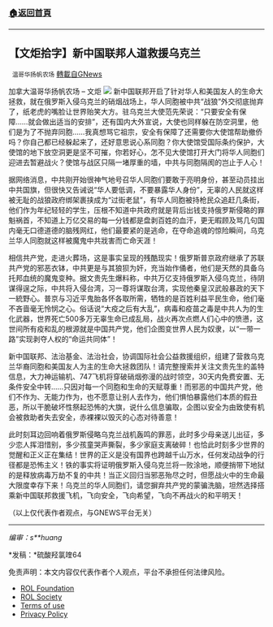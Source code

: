 ###  [:house:返回首頁](https://github.com/ourhimalayas/txt)
---


## 【文炬拾字】新中国联邦人道救援乌克兰
` 温哥华扬帆农场` [轉載自GNews](https://gnews.org/zh-hans/2096903/)

加拿大温哥华扬帆农场 – 文炬
![](https://assets.gnews.org/wp-content/uploads/2022/03/a-1.jpg)
新中国联邦开启了针对华人和美国友人的生命大拯救，就在俄罗斯入侵乌克兰的硝烟战场上，华人同胞被中共“战狼”外交彻底抛弃了，纸老虎的嘴脸让世界贻笑大方。驻乌克兰大使范先荣说：“只要安全有保障……就会做出适当的安排”，还有国内大外宣说，大使也同样躲在防空洞里，他们是为了不抛弃同胞……我真想骂它祖宗，安全有保障了还需要你大使馆帮助撤侨吗？你自己都已经躲起来了，还好意思说心系同胞？你大使馆受国际条约保护，大使馆的地下放空洞更是坚不可摧，你若好心，怎不见大使馆打开大门将华人同胞们迎进去暂避战火？使馆与战区只隔一堵厚重的墙，中共与同胞隔阂的岂止于人心！

据网络消息，中共刚开始很神气地号召华人同胞们要敢于亮明身份，甚至动员挂出中共国旗，但很快又告诫说“华人要低调，不要暴露华人身份”，无辜的人民就这样被无耻的战狼政府绑架裹挟成为“过街老鼠”，有华人同胞被持枪民众追赶几条街，他们作为年纪轻轻的学生，压根不知道中共政府就是背后出钱支持俄罗斯侵略的罪魁祸首，不知道上万亿交易的每一分钱都是盘剥百姓的血汗，更无暇顾及骂几句国内毫无口德道德的脑残网红，他们最要紧的是逃命，在夺命追魂的惊险瞬间，乌克兰华人同胞就这样被魔鬼中共戕害而亡命天涯！

相信共产党，走进火葬场，这是事实呈现的残酷现实！俄罗斯普京政府继承了苏联共产党的邪恶衣钵，中共更是与其狼狈为奸，充当始作俑者，他们是天然的具备乌托邦血统的魔鬼变种。据文贵先生爆料称，中共万亿支持俄罗斯入侵乌克兰，待阴谋得逞之际，中共将入侵台湾，习一尊将谋取台湾，实现他秦皇汉武般暴政的天下一統野心。普京与习近平鬼胎各怀各取所需，牺牲的是百姓利益平民生命，他们毫不吝啬毫无怜悯之心。俗话说“大疫之后有大乱”，病毒和疫苗之毒是中共人为的生化武器，世界死亡500多万无辜生命已成乱局，战火再次点燃人们心中的愤懑，这世间所有疫和乱的根源就是中国共产党，他们企图变世界人民为奴隶，以“一带一路”实现剥夺人权的“命运共同体”！

新中国联邦、法治基金、法治社会，协调国际社会公益救援组织，组建了营救乌克兰华裔同胞和美国友人为主的生命大拯救团队！请完整搜索并关注文贵先生的盖特信息，大力神运输机、747飞机将穿破硝烟弥漫的战时领空，30天内免费安置、无条件安全中转……只因对每一个同胞和生命的天赋尊重！而邪恶的中国共产党，他们不作为、无能力作为，也不愿意让别人去作为，他们惧怕暴露他们本质的假丑恶，所以干脆破坏性祭起恐怖的大旗，说什么信息骗取，企图以安全为由致使有机会被救助者失去安全，赤裸裸以毁灭的心态对待善意！

此时刻耳边回响着俄罗斯侵略乌克兰战机轰鸣的罪恶，此时多少母亲送儿出征，多少恋人挥泪惜别，多少孩童哭声撕裂，多少家庭支离破碎！也恰此时刻多少世界的觉醒和正义正在集结！世界的正义是没有国界也跨越千山万水，任何发动战争的行径都是恐怖主义！铁的事实将证明俄罗斯入侵乌克兰将一败涂地，顺便捎带下地狱的是释放病毒万劫不复的中共！当正义回归当邪恶殆尽之时，但愿战火中的生命最大限度幸存下来！乌克兰的华人同胞们，请您摒弃共产党的蒙骗洗脑，坦然选择搭乘新中国联邦救援飞机，飞向安全，飞向希望，飞向不再战火的和平明天！

（以上仅代表作者观点，与GNEWS平台无关）

* * *

*编审：s**huang*

*发稿：*硫酸羟氯喹64

 

免责声明：本文内容仅代表作者个人观点，平台不承担任何法律风险。

- [ROL Foundation](https://rolfoundation.org/)
- [ROL Society](https://rolsociety.org/)
- [Terms of use](https://gnews.org/terms-of-use-3/)
- [Privacy Policy](https://gnews.org/privacy-policy/)
